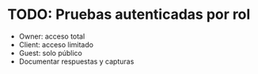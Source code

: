 # TODO: Pruebas autenticadas por rol

- Owner: acceso total
- Client: acceso limitado
- Guest: solo público
- Documentar respuestas y capturas
